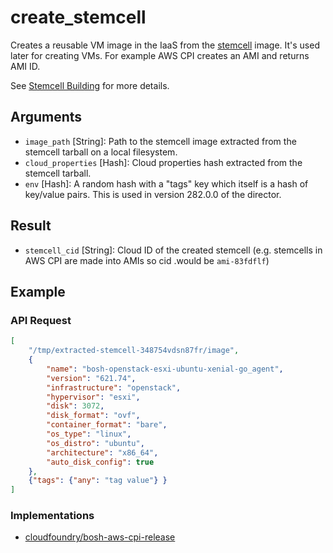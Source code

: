 # create_stemcell

Creates a reusable VM image in the IaaS from the [stemcell](../stemcell.md) image. It's used later for creating VMs. For example AWS CPI creates an AMI and returns AMI ID.

See [Stemcell Building](../build-stemcell.md) for more details.


## Arguments

 * `image_path` [String]: Path to the stemcell image extracted from the stemcell tarball on a local filesystem.
 * `cloud_properties` [Hash]: Cloud properties hash extracted from the stemcell tarball.
 * `env` [Hash]: A random hash with a "tags" key which itself is a hash of key/value pairs. This is used in version 282.0.0 of the director.


## Result

 * `stemcell_cid` [String]: Cloud ID of the created stemcell (e.g. stemcells in AWS CPI are made into AMIs so cid .would be `ami-83fdflf`)


## Example


### API Request

```json
[
	"/tmp/extracted-stemcell-348754vdsn87fr/image",
	{
		"name": "bosh-openstack-esxi-ubuntu-xenial-go_agent",
		"version": "621.74",
		"infrastructure": "openstack",
		"hypervisor": "esxi",
		"disk": 3072,
		"disk_format": "ovf",
		"container_format": "bare",
		"os_type": "linux",
		"os_distro": "ubuntu",
		"architecture": "x86_64",
		"auto_disk_config": true
	},
	{"tags": {"any": "tag value"} }
]
```

### Implementations

 * [cloudfoundry/bosh-aws-cpi-release](https://github.com/cloudfoundry/bosh-warden-cpi-release/blob/master/src/bosh-warden-cpi/action/create_stemcell.go)
